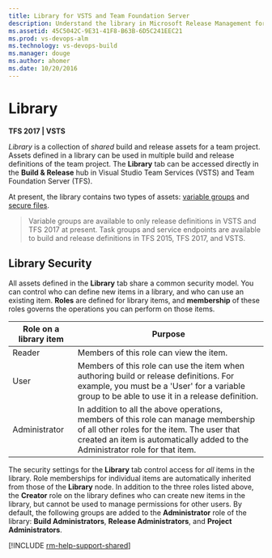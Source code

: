 ```yaml
---
title: Library for VSTS and Team Foundation Server
description: Understand the library in Microsoft Release Management for Visual Studio Team Services (VSTS) and Team Foundation Server (TFS)
ms.assetid: 45C5042C-9E31-41F8-B63B-6D5C241EEC21
ms.prod: vs-devops-alm
ms.technology: vs-devops-build
ms.manager: douge
ms.author: ahomer
ms.date: 10/20/2016
---
```


# Library

**TFS 2017 | VSTS**

*Library* is a collection of _shared_ build and release assets for a team project.
Assets defined in a library can be used in multiple build and release definitions of the team project.
The **Library** tab can be accessed directly in the **Build &amp; Release** hub in Visual Studio Team Services (VSTS) and Team Foundation Server (TFS).

At present, the library contains two types of assets: [variable groups](variable-groups.md) and [secure files](secure-files.md).

> Variable groups are available to only release definitions in VSTS and TFS 2017 at present.
Task groups and service endpoints are available to build and release definitions in TFS 2015, TFS 2017, and VSTS.

<h2 id="security">Library Security</h2>

All assets defined in the **Library** tab share a common security model. You can control who can define new items in a library,
and who can use an existing item. **Roles** are defined for library items, and **membership** of these roles governs the
operations you can perform on those items.

| Role on a library item | Purpose |
|-------------------------|---------|
| Reader | Members of this role can view the item. |
| User | Members of this role can use the item when authoring build or release definitions. For example, you must be a 'User' for a variable group to be able to use it in a release definition.  |
| Administrator | In addition to all the above operations, members of this role can manage membership of all other roles for the item. The user that created an item is automatically added to the Administrator role for that item.

The security settings for the **Library** tab control access for _all_ items in the library. Role memberships for individual items are automatically inherited from those of the **Library** node.
In addition to the three roles listed above, the **Creator** role on the library defines who can create new items in the library, but cannot be used to manage permissions for other users.
By default, the following groups are added to the **Administrator** role of the library: **Build Administrators**, **Release Administrators**, and **Project Administrators**.

[!INCLUDE [rm-help-support-shared](../../_shared/rm-help-support-shared.md)]
